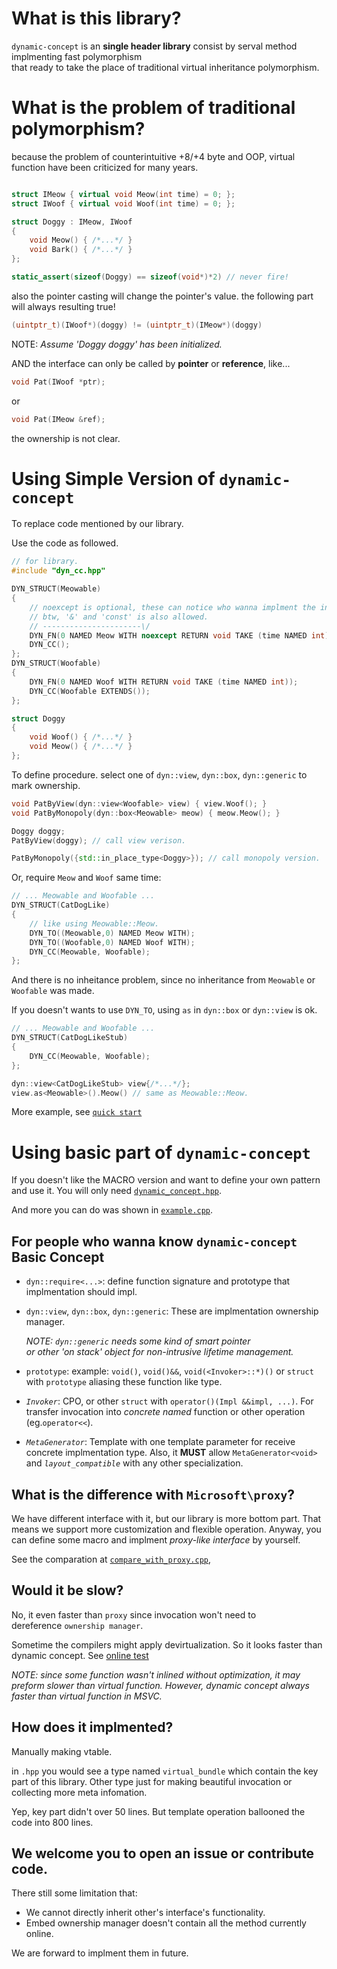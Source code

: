 # What is this library?
`dynamic-concept` is an **single header library** consist by serval method 
implmenting fast polymorphism  
that ready to take the place of traditional virtual inheritance polymorphism.

# What is the problem of traditional polymorphism?
because the problem of counterintuitive +8/+4 byte and OOP, 
virtual function have been criticized for many years.

```cpp

struct IMeow { virtual void Meow(int time) = 0; };
struct IWoof { virtual void Woof(int time) = 0; };

struct Doggy : IMeow, IWoof 
{ 
    void Meow() { /*...*/ }
    void Bark() { /*...*/ }
};

static_assert(sizeof(Doggy) == sizeof(void*)*2) // never fire!
```

also the pointer casting will change the pointer's value.
the following part will always resulting true!

```cpp
(uintptr_t)(IWoof*)(doggy) != (uintptr_t)(IMeow*)(doggy)
```
NOTE: *Assume 'Doggy doggy' has been initialized.*

AND
the interface can only be called by **pointer** or **reference**, like...
```cpp
void Pat(IWoof *ptr);
```
or 
```cpp
void Pat(IMeow &ref);
```
the ownership is not clear.

# Using Simple Version of `dynamic-concept`
To replace code mentioned by our library.

Use the code as followed.

```cpp
// for library.
#include "dyn_cc.hpp"

DYN_STRUCT(Meowable)
{
    // noexcept is optional, these can notice who wanna implment the interface.
    // btw, '&' and 'const' is also allowed.
    // ----------------------\/ 
    DYN_FN(0 NAMED Meow WITH noexcept RETURN void TAKE (time NAMED int));
    DYN_CC();
};
DYN_STRUCT(Woofable)
{
    DYN_FN(0 NAMED Woof WITH RETURN void TAKE (time NAMED int));
    DYN_CC(Woofable EXTENDS());
};

struct Doggy
{
    void Woof() { /*...*/ }
    void Meow() { /*...*/ }
};
```

To define procedure.
select one of `dyn::view`, `dyn::box`, `dyn::generic` to mark ownership.

```cpp
void PatByView(dyn::view<Woofable> view) { view.Woof(); }
void PatByMonopoly(dyn::box<Meowable> meow) { meow.Meow(); }

Doggy doggy;
PatByView(doggy); // call view verison.

PatByMonopoly({std::in_place_type<Doggy>}); // call monopoly version.
```
Or, require `Meow` and `Woof` same time:

```cpp
// ... Meowable and Woofable ...
DYN_STRUCT(CatDogLike)
{
    // like using Meowable::Meow. 
    DYN_TO((Meowable,0) NAMED Meow WITH);
    DYN_TO((Woofable,0) NAMED Woof WITH);
    DYN_CC(Meowable, Woofable);
};
```
And there is no inheitance problem, since no inheritance from 
`Meowable` or `Woofable` was made.

If you doesn't wants to use `DYN_TO`, 
using `as` in `dyn::box` or `dyn::view` is ok.

```cpp
// ... Meowable and Woofable ...
DYN_STRUCT(CatDogLikeStub)
{
    DYN_CC(Meowable, Woofable);
};

dyn::view<CatDogLikeStub> view{/*...*/};
view.as<Meowable>().Meow() // same as Meowable::Meow.

```
More example, see [`quick start`](example/quickstart.cpp)

# Using basic part of `dynamic-concept`
If you doesn't like the MACRO version and want to define your own
pattern and use it. 
You will only need [`dynamic_concept.hpp`](include/dynamic_concept.hpp).

And more you can do was shown in [`example.cpp`](example/fundumental.cpp).

## For people who wanna know `dynamic-concept` Basic Concept

- `dyn::require<...>`: 
define function signature and prototype that implmentation should impl.

- `dyn::view`, `dyn::box`, `dyn::generic`:
These are implmentation ownership manager.

  *NOTE: `dyn::generic` needs some kind of smart pointer   
  or other 'on stack' object for non-intrusive lifetime management.*

- `prototype`:
example: `void()`, `void()&&`, `void(<Invoker>::*)()` or `struct` with 
`prototype` aliasing these function like type. 

- *`Invoker`*:
CPO, or other `struct` with `operator()(Impl &&impl, ...)`. 
For transfer invocation into *concrete named* function or other operation (eg.`operator<<`).

- *`MetaGenerator`*:
Template with one template parameter for receive concrete implmentation type.
Also, it **MUST** allow `MetaGenerator<void>` and *`layout_compatible`* with any 
other specialization.   

## What is the difference with `Microsoft\proxy`?
We have different interface with it, but our library is more bottom part. 
That means we support more customization and flexible operation.
Anyway, you can define some macro and implment *proxy-like interface*
by yourself.

See the comparation at [`compare_with_proxy.cpp`](example/compare_with_proxy.cpp), 

## Would it be slow?
No, it even faster than `proxy` since invocation won't need to  
dereference `ownership manager`.

Sometime the compilers might apply devirtualization. 
So it looks faster than dynamic concept.
See [online test](https://godbolt.org/z/Mcd9c8848)

*NOTE: since some function wasn't inlined without optimization, 
it may preform slower than virtual function.
However, dynamic concept always faster than 
virtual function in MSVC.*

## How does it implmented?
Manually making vtable. 

in `.hpp` you would see a type named `virtual_bundle` which 
contain the key part of this library.
Other type just for making beautiful invocation or
collecting more meta infomation.

Yep, key part didn't over 50 lines. 
But template operation ballooned the code into 800 lines.

## We welcome you to open an issue or contribute code.
There still some limitation that:
- We cannot directly inherit other's interface's functionality.
- Embed ownership manager doesn't contain all the method currently online.

We are forward to implment them in future.

